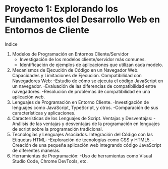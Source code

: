 # Proyecto 1: Explorando los Fundamentos del Desarrollo Web en Entornos de Cliente

Indice
1. Modelos de Programación en Entornos Cliente/Servidor
   * Investigación de los modelos cliente/servidor más comunes.
   * Identificación de ejemplos de aplicaciones que utilizan cada modelo.
3. Mecanismos de Ejecución de Código en un Navegador Web. Capacidades y Limitaciones de Ejecución. Compatibilidad con Navegadores Web:
    -Estudio de cómo se ejecuta el código JavaScript en un navegador.
    -Evaluación de las diferencias de compatibilidad entre navegadores.
    -Resolución de problemas de compatibilidad en una aplicación web.
4. Lenguajes de Programación en Entorno Cliente.
    -Investigación de lenguajes como JavaScript, TypeScript, y otros.
    -Comparación de sus características y aplicaciones.
5. Características de los Lenguajes de Script. Ventajas y Desventajas:
    -Análisis de las ventajas y desventajas de la programación en lenguajes de script sobre la programación tradicional.
6. Tecnologías y Lenguajes Asociados. Integración del Código con las Etiquetas HTML:
    -Exploración de tecnologías como CSS y HTML5.
    -Creación de una pequeña aplicación web integrando código JavaScript de diferentes maneras.
7. Herramientas de Programación:
    -Uso de herramientas como Visual Studio Code, Chrome DevTools, etc.
